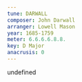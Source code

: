```yaml
---
tune: DARWALL
composer: John Darwall
arranger: Lowell Mason
year: 1685-1759
meter: 6.6.6.6.8.8.
key: D Major
anacrusis: 0
---
```

undefined